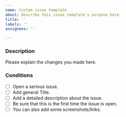 ```yaml
---
name: Custom issue template
about: Describe this issue template's purpose here.
title: ''
labels: ''
assignees: ''

---
```


### Description
Please explain the changes you made here.

### Conditions
- [ ] Open a serious issue.
- [ ] Add general Title.
- [ ] Add a detailed description about the issue.
- [ ] Be sure that this is the first time the issue is open.
- [ ] You can also add some screenshots/links.
